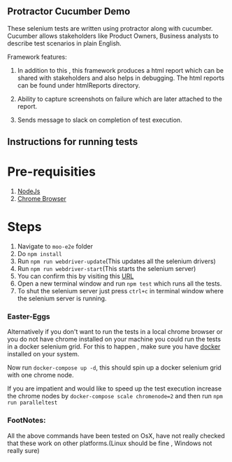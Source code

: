 ## Protractor Cucumber Demo

These selenium tests are written using protractor along with cucumber. Cucumber allows stakeholders like Product Owners, Business analysts to describe test scenarios
in plain English.

Framework features:

1. In addition to this , this framework produces
a html report which can be shared with stakeholders and also helps in debugging.
The html reports can be found under htmlReports directory.

2. Ability to capture screenshots on failure which are later attached to the report.

3. Sends message to slack on completion of test execution.


## Instructions for running tests

# Pre-requisities

1. [NodeJs](https://nodejs.org/en/download/)
2. [Chrome Browser](https://www.google.com/chrome/browser/desktop/index.html)


# Steps
1. Navigate to `moo-e2e` folder
2. Do `npm install`
3. Run `npm run webdriver-update`(This updates all the selenium drivers)
4. Run `npm run webdriver-start`(This starts the selenium server)
5. You can confirm this by visiting this [URL](http://localhost:4444/wd/hub/static/resource/hub.html)
6. Open a new terminal window and run `npm test` which runs all the tests.
7. To shut the selenium server just press `ctrl+c` in terminal window where the selenium server is running.

### Easter-Eggs

Alternatively if you don't want to run the tests in a local chrome browser or you do not have chrome installed on your machine you could run the tests in a docker selenium grid. For this to happen , make sure you have [docker](https://www.docker.com/docker-mac) installed on your system.

Now run `docker-compose up -d`, this should spin up a docker selenium grid with one chrome node.

If you are impatient and would like to speed up the test execution increase the chrome nodes by
`docker-compose scale chromenode=2` and then run `npm run paralleltest`

### FootNotes:
All the above commands have been tested on OsX, have not really checked that these work on other platforms.(Linux should be fine , Windows not really sure)
